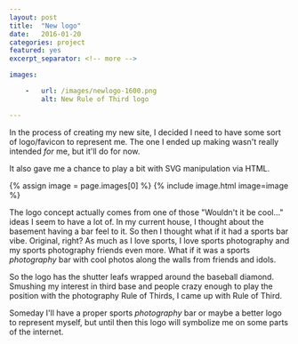 ```yaml
---
layout: post
title:  "New logo"
date:   2016-01-20
categories: project
featured: yes
excerpt_separator: <!-- more -->

images:

    -   url: /images/newlogo-1600.png
        alt: New Rule of Third logo

---
```


In the process of creating my new site, I decided I need to have some sort of logo/favicon to represent me. The one I ended up making wasn't really intended *for* me, but it'll do for now.

It also gave me a chance to play a bit with SVG manipulation via HTML.

{% assign image = page.images[0] %}
{% include image.html image=image %}

The logo concept actually comes from one of those "Wouldn't it be cool..." ideas I seem to have a lot of. In my current house, I thought about the basement having a bar feel to it. So then I thought what if it had a sports bar vibe. Original, right? As much as I love sports, I love sports photography and my sports photography friends even more. What if it was a sports *photography* bar with cool photos along the walls from friends and idols.

So the logo has the shutter leafs wrapped around the baseball diamond. Smushing my interest in third base and people crazy enough to play the position with the photography Rule of Thirds, I came up with Rule of Third.

Someday I'll have a proper sports *photography* bar or maybe a better logo to represent myself, but until then this logo will symbolize me on some parts of the internet.